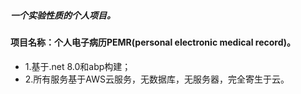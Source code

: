 ##### 一个实验性质的个人项目。
#### 项目名称：个人电子病历PEMR(personal electronic medical record)。
- 1.基于.net 8.0和abp构建；
- 2.所有服务基于AWS云服务，无数据库，无服务器，完全寄生于云。